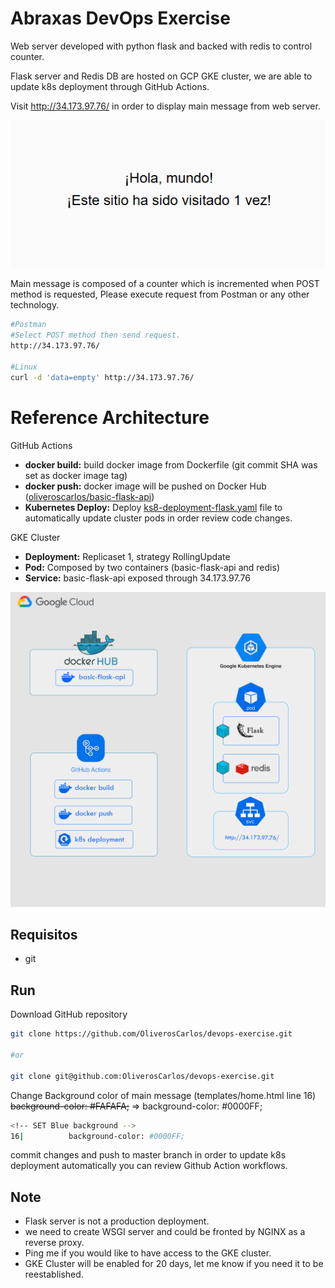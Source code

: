 
# Abraxas DevOps Exercise

Web server developed with python flask and backed with redis to control counter. 

Flask server and Redis DB are hosted on GCP GKE cluster, we are able to update k8s deployment through GitHub Actions.

Visit http://34.173.97.76/ in order to display main message from web server.

![App Screenshot](https://raw.githubusercontent.com/OliverosCarlos/devops-exercise/refs/heads/master/message.png)


Main message is composed of a counter which is incremented when POST method is requested, Please execute request from Postman or any other technology.

```bash
#Postman 
#Select POST method then send request.
http://34.173.97.76/

#Linux
curl -d 'data=empty' http://34.173.97.76/
```

# Reference Architecture

GitHub Actions
- **docker build:** build docker image from Dockerfile (git commit SHA was set as docker image tag)
- **docker push:** docker image will be pushed on Docker Hub ([oliveroscarlos/basic-flask-api](https://hub.docker.com/repository/docker/oliveroscarlos/basic-flask-api/general))
- **Kubernetes Deploy:** Deploy [ks8-deployment-flask.yaml](https://github.com/OliverosCarlos/devops-exercise/blob/master/ks8-deployment-flask.yaml) file to automatically update cluster pods in order review code changes.

GKE Cluster
- **Deployment:** Replicaset 1, strategy RollingUpdate
- **Pod:** Composed by two containers (basic-flask-api and redis)
- **Service:** basic-flask-api exposed through 34.173.97.76

![App Screenshot](https://raw.githubusercontent.com/OliverosCarlos/devops-exercise/refs/heads/master/architecture.png)

## Requisitos

- git




## Run

Download GitHub repository

```bash
git clone https://github.com/OliverosCarlos/devops-exercise.git

#or

git clone git@github.com:OliverosCarlos/devops-exercise.git
```

Change Background color of main message (templates/home.html line 16)
~~background-color: #FAFAFA;~~ => background-color: #0000FF;
```bash
<!-- SET Blue background -->
16|          background-color: #0000FF;
```

commit changes and push to master branch in order to update k8s deployment automatically
you can review Github Action workflows.



## Note

- Flask server is not a production deployment.
- we need to create WSGI server and could be fronted by NGINX as a reverse proxy.
- Ping me if you would like to have access to the GKE cluster.
- GKE Cluster will be enabled for 20 days, let me know if you need it to be reestablished.